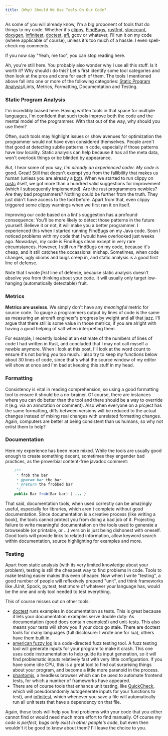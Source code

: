 ```yaml
---
title: (Why) Should We Use Tools On Our Code?
---
```


As some of you will already know, I'm a big proponent of tools that do things to my code. Whether it's [clippy](https://github.com/Manishearth/rust-clippy), [FindBugs](http://findbugs.sourceforge.net), [rustfmt](http://github.com/nrc/rustfmt), [sloccount](http://www.dwheeler.com/sloccount), [doxygen](http://www.stack.nl/~dimitri/doxygen), [infinitest](http://infinitest.github.io), [doctest](https://docs.python.org/2/library/doctest.html), [afl](http://lcamtuf.coredump.cx/afl), gcov or whatever, I'll run it on my code (where applicable of course), unless it's too much of a hassle. I even spell-check my comments.

If you now say "Yeah, me too", you can stop reading here.

Ah, you're still here. You probably also wonder why I use all this stuff. Is it worth it? Why should *I* do this? Let's first identify some tool categories and then look at the pros and cons for each of them. The tools I mentioned above fall into one or more of the following categories: [Static Program Analysis](https://en.wikipedia.org/wiki/Static_program_analysis)/Lints, Metrics, Formatting, Documentation and Testing.

### Static Program Analysis

I'm incredibly biased here. Having written tools in that space for multiple languages, I'm confident that such tools improve both the code and the mental model of the programmer. With that out of the way, why should you use them? 

Often, such tools may highlight issues or show avenues for optimization the programmer would not have even considered themselves. People aren't that good at detecting subtle patterns in code, especially if those patterns have low locality. Static analysis can help because it has all the meta data, won't overlook things or be blinded by appearance.

*But*, I hear some of you say, *I'm already an experienced coder. My code is* good. Great! Still that doesn't exempt you from the fallibility that makes us human (unless you are already a [bot](https://reddit.com/r/botsrights)). When we started to run clippy on [rustc](https://github.com/rust-lang/rust) itself, we got more than a hundred valid suggestions for improvement (which I subsequently implemented). Are the rust programmers newbies? Are they bad programmers? Nothing could be further from the truth. They just didn't have access to the tool before. Apart from that, even clippy triggered some clippy warnings when we first ran it on itself.

Improving our code based on a lint's suggestion has a profound consequence: You'll be more likely to detect those patterns in the future yourself. Believe it or not, it will make you a better programmer. I experienced this when I started running FindBugs on my Java code. Soon I noticed problems with my code that I would have overlooked just weeks ago. Nowadays, my code is FindBugs clean except in very rare circumstances. However, I still run FindBugs on my code, because it's cheap, and it still catches the occassional mishap. Sometimes, when code changes, ugly idioms and bugs creep in, and static analysis is a good first line of defense.

Note that I wrote *first* line of defense, because static analysis doesn't absolve you from thinking about your code. It will usually only target low-hanging (automatically detectable) fruit.

### Metrics

**Metrics are useless**. We simply don't have any *meaningful* metric for source code. To gauge a programmers output by lines of code is the same as measuring an aircraft engineer's progress by weight and all that jazz. I'll argue that there still is some value in those metrics, if you are alright with having a good helping of salt when interpreting them.

For example, I recently looked at an estimate of the numbers of lines of code I had written in Rust, and concluded that I may not call myself a newbie anymore. When I look at this post, I'll look at the word count to ensure it's not boring you too much. I also try to keep my functions below about 30 lines of code, since that's what the source window of my editor will show at once and I'm bad at keeping this stuff in my head.

### Formatting

Consistency is vital in reading comprehension, so using a good formatting tool to ensure it should be a no-brainer. Of course, there are instances where you can do better than the tool and there should be a way to override it (e.g. via an annotation or comment). Also when everyone on a project has the same formatting, diffs between versions will be reduced to the actual changes instead of mixing real changes with unrelated formatting changes. Again, computers are better at being consistent than us humans, so why not enlist them to help?

### Documentation

Here my experience has been more mixed. While the tools are usually good enough to create something decent, sometimes they engender bad practices, as the proverbial content-free javadoc comment:

```java
    /**
     * frob the bar
     * @param bar the bar
     * @return the frobbed bar
     */
    public Bar frob(Bar bar) { ... }
```

That said, documentation tools, when used correctly can be amazingly useful, especially for libraries, which aren't complete without good documentation. Since documentation is a creative process (like writing a book), the tools cannot protect you from doing a bad job of it. Projecting failure to write meaningful documentation on the tools used to generate a browseable (or printable, or ...) version is just being dishonest with oneself. Good tools will provide links to related information, allow keyword search within documentation, source highlighting for examples and more.

### Testing

Apart from static analysis (with its very limited knowledge about your problem), testing is still the cheapest way to find problems in code. Tools to make testing easier makes this even cheaper. Now when I write "testing", a good number of people will reflexively prepend "unit", and think frameworks like JUnit, Spock, py.test, test::more of whatever your language has, would be the one and only tool needed to test everything.

This of course misses out on other tools:
* [doctest](https://docs.python.org/2/library/doctest.html) runs examples in documentation as tests. This is great because it lets your documentation examples serve double duty: As documentation (good docs contain examples!) and unit-tests. This also means your tests will show you if your docs go stale. There are doctest tools for many languages (full disclosure: I wrote one for lua), others have them built in.
* [american fuzzy lop](http://lcamtuf.coredump.cx/afl) is a code-directed fuzz testing tool. A fuzz testing tool will generate inputs for your program to make it crash. This one uses code instrumentation to help guide its input generation, so it will find problematic inputs relatively fast with very little configuration. If you have some idle CPU, this is a great tool to find out surprising things about your program, and become a little more paranoid in the process.
* [phantomjs](https://phantomjs.org), a headless browser which can be used to automate frontend tests, for which a number of frameworks have appeared.
* There are of course tools that enhance unit testing, like [QuickCheck](https://en.wikipedia.org/wiki/QuickCheck), which will pseudorandomly autogenerate inputs for your functions to test), and [infinitest](http://infinitest.github.io), which whenever you save a file will automatically run all unit tests that have a dependency on that file.

Again, those tools will help you find problems with your code that you either cannot find or would need much more effort to find manually. Of course *my code is perfect, bugs only exist in other people's code*, but even then wouldn't it be good to know about them? I'll leave the choice to you.

